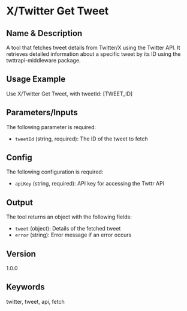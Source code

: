 # X/Twitter Get Tweet

## Name & Description
A tool that fetches tweet details from Twitter/X using the Twitter API. It retrieves detailed information about a specific tweet by its ID using the twttrapi-middleware package.

## Usage Example
Use X/Twitter Get Tweet, with tweetId: [TWEET_ID]

## Parameters/Inputs
The following parameter is required:
- `tweetId` (string, required): The ID of the tweet to fetch

## Config
The following configuration is required:
- `apiKey` (string, required): API key for accessing the Twttr API

## Output
The tool returns an object with the following fields:
- `tweet` (object): Details of the fetched tweet
- `error` (string): Error message if an error occurs

## Version
1.0.0

## Keywords
twitter, tweet, api, fetch
